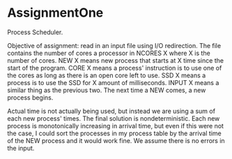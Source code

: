 # AssignmentOne
Process Scheduler.

Objective of assignment: read in an input file using I/O redirection. The file contains the number of cores a processor in NCORES X
where X is the number of cores.
NEW X means new process that starts at X time since the start of the program.
CORE X means a process' instruction is to use one of the cores as long as there is an open core left to use.
SSD X means a process is to use the SSD for X amount of milliseconds.
INPUT X means a similar thing as the previous two.
The next time a NEW comes, a new process begins.

Actual time is not actually being used, but instead we are using a sum of each new process' times. The final solution is nondeterministic.
Each new process is monotonically increasing in arrival time, but even if this were not the case, I could sort the processes in
my process table by the arrival time of the NEW process and it would work fine.
We assume there is no errors in the input.
